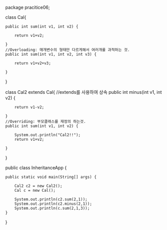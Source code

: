 package pracitice06;

class Cal{
	
	public int sum(int v1, int v2) {
		
		return v1+v2;
		
	}
	//Overloading: 매개변수의 형태만 다르게해서 여러개를 과적하는 것.
	public int sum(int v1, int v2, int v3) {
		
		return v1+v2+v3;
		
	}
	
}

class Cal2 extends Cal{
	//extends를 사용하여 상속
	public int minus(int v1, int v2) {
		
		return v1-v2;
		
	}
	//Overriding: 부모클래스를 재정의 하는것.   
	public int sum(int v1, int v2) {
		
		System.out.println("Cal2!!");
		return v1+v2;
		
	}
	
	
}



public class InheritanceApp {

	public static void main(String[] args) {

		Cal2 c2 = new Cal2();
		Cal c = new Cal();
		
		System.out.println(c2.sum(2,1));
		System.out.println(c2.minus(2,1));
		System.out.println(c.sum(2,1,3));
	}

}
